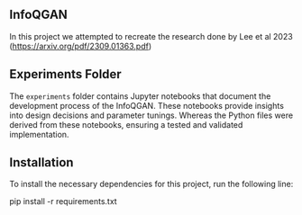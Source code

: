 ## InfoQGAN
In this project we attempted to recreate the research done by Lee et al 2023 (https://arxiv.org/pdf/2309.01363.pdf)

## Experiments Folder

The `experiments` folder contains Jupyter notebooks that document the development process of the InfoQGAN. These notebooks provide insights into design decisions and parameter tunings. Whereas the Python files were derived from these notebooks, ensuring a tested and validated implementation.

## Installation

To install the necessary dependencies for this project, run the following line:

pip install -r requirements.txt
